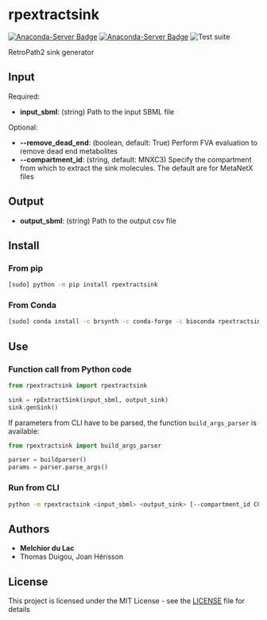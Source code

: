 # rpextractsink

[![Anaconda-Server Badge](https://anaconda.org/brsynth/rpextractsink/badges/version.svg)](https://anaconda.org/brsynth/rpextractsink)
[![Anaconda-Server Badge](https://anaconda.org/brsynth/rpextractsink/badges/license.svg)](https://anaconda.org/brsynth/rpextractsink)
![Test suite](https://github.com/brsynth/rpExtractSink/workflows/Test%20suite/badge.svg)


RetroPath2 sink generator

## Input

Required:
* **input_sbml**: (string) Path to the input SBML file

Optional:
* **--remove_dead_end**: (boolean, default: True) Perform FVA evaluation to remove dead end metabolites
* **--compartment_id**: (string, default: MNXC3) Specify the compartment from which to extract the sink molecules. The default are for MetaNetX files

## Output

* **output_sbml**: (string) Path to the output csv file


## Install
### From pip
```sh
[sudo] python -m pip install rpextractsink
```
### From Conda
```sh
[sudo] conda install -c brsynth -c conda-forge -c bioconda rpextractsink
```

## Use

### Function call from Python code
```python
from rpextractsink import rpextractsink

sink = rpExtractSink(input_sbml, output_sink)
sink.genSink()
```

If parameters from CLI have to be parsed, the function `build_args_parser` is available:
```python
from rpextractsink import build_args_parser

parser = buildparser()
params = parser.parse_args()
```

### Run from CLI
```sh
python -m rpextractsink <input_sbml> <output_sink> [--compartment_id COMPARTMENT_ID] [--remove_dead_end REMOVE_DEAD_END]
```


## Authors

* **Melchior du Lac**
* Thomas Duigou, Joan Hérisson

## License

This project is licensed under the MIT License - see the [LICENSE](LICENSE) file for details
